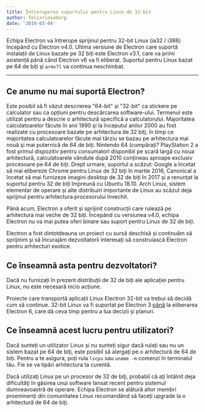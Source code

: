 ```yaml
---
title: Întreruperea suportului pentru Linux de 32-bit
author: felixrieseberg
date: '2019-03-04'
---
```


Echipa Electron va întrerupe sprijinul pentru 32-bit Linux (ia32 / i386) începând cu Electron v4.0. Ultima versiune de Electron care suportă instalații de Linux bazate pe 32 biți este Electron v3.1, care va primi asistență până când Electron v6 va fi eliberat. Suportul pentru Linux bazat pe 64 de biți și `armv7l` va continua neschimbat.

---

## Ce anume nu mai suportă Electron?

Este posibil să fi văzut descrierea "64-bit" și "32-bit" ca stickere pe calculator sau ca opțiuni pentru descărcarea software-ului. Termenul este utilizat pentru a descrie o arhitectură specifică a calculatorului. Majoritatea calculatoarelor făcute în anii 1990 şi la începutul anilor 2000 au fost realizate cu procesoare bazate pe arhitectura de 32 biţi, în timp ce majoritatea calculatoarelor făcute mai târziu se bazau pe arhitectura mai nouă şi mai puternică de 64 de biţi. Nintendo 64 (cumpărați? PlayStation 2 a fost primul dispozitiv pentru consumatori disponibil pe scară largă cu noua arhitectură, calculatoarele vândute după 2010 conțineau aproape exclusiv procesoare pe 64 de biți. Drept urmare, suportul a scăzut: Google a încetat să mai elibereze Chrome pentru Linux de 32 biți în martie 2016, Canonical a încetat să mai furnizeze imagini desktop de 32 de biți în 2017 și a renunțat la suportul pentru 32 de biți împreună cu Ubuntu 18.10. Arch Linux, sistem elementar de operare şi alte distribuiri importante de Linux au scăzut deja sprijinul pentru arhitectura procesorului învechit.

Până acum, Electron a oferit și sprijinit construcții care rulează pe arhitectura mai veche de 32 biți. Începând cu versiunea v4.0, echipa Electron nu va mai putea oferi binare sau suport pentru Linux de 32 de biți.

Electron a fost dintotdeauna un proiect cu sursă deschisă și continuăm să sprijinim și să încurajăm dezvoltatorii interesați să construiască Electron pentru arhitecturi exotice.

## Ce înseamnă asta pentru dezvoltatori?

Dacă nu furnizați în prezent distribuții de 32 de biți ale aplicației pentru Linux, nu este necesară nicio acțiune.

Proiecte care transportă aplicații Linux Electron 32-bit va trebui să decidă cum să continue. 32-bit Linux va fi suportat pe Electron 3 [până](https://electronjs.org/docs/tutorial/support#supported-versions) la eliberarea Electron 6, care dă ceva timp pentru a lua decizii și planuri.

## Ce înseamnă acest lucru pentru utilizatori?

Dacă sunteți un utilizator Linux și nu sunteți sigur dacă rulați sau nu un sistem bazat pe 64 de biți, este posibil să alergați pe o arhitectură de 64 de biți. Pentru a te asigura, poți rula `lscpu` sau `uname -m` comenzi în terminalul tău. Fie se va tipări arhitectura ta curentă.

Dacă utilizaţi Linux pe un procesor de 32 de biţi, probabil că aţi întâlnit deja dificultăţi în găsirea unui software lansat recent pentru sistemul dumneavoastră de operare. Echipa Electron se alătură altor membri proeminenți din comunitatea Linux recomandând să faceți upgrade la o arhitectură de 64 de biți.

